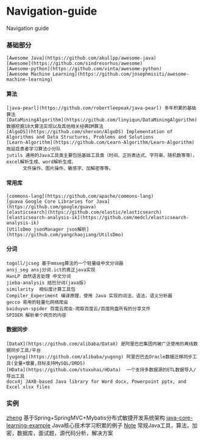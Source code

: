 # Navigation-guide
Navigation guide


### 基础部分

    [Awesome Java](https://github.com/akullpp/awesome-java)
    [Awesome](https://github.com/sindresorhus/awesome)
    [Awesome-python](https://github.com/vinta/awesome-python)
    [Awesome Machine Learning](https://github.com/josephmisiti/awesome-machine-learning)
  
  #### 算法
    [java-pearl](https://github.com/robertleepeak/java-pearl) 多年积累的基础算法
    [DataMiningAlgorithm](https://github.com/linyiqun/DataMiningAlgorithm) 数据挖掘18大算法实现以及其他相关经典DM算法
    [AlgoDS](https://github.com/sherxon/AlgoDS) Implementation of Algorithms and Data Structures, Problems and Solutions
    [Learn-Algorithm](https://github.com/Learn-Algorithm/Learn-Algorithm) 拖延症患者学习算法小分队
    jutils 通用的Java工具类主要包括基础工具类（时间、正则表达式、字符串、随机数等等），excel解析生成、word解析生成、
          文件操作、图片操作、敏感字、加解密等等。 
  #### 常用库
    [commons-lang](https://github.com/apache/commons-lang)
    [guava Google Core Libraries for Java](https://github.com/google/guava)
    [elasticsearch](https://github.com/elastic/elasticsearch)[elasticsearch-analysis-ik](https://github.com/medcl/elasticsearch-analysis-ik)
    [UtilsDmo jsonManager json解析](https://github.com/yangchaojiang/UtilsDmo)
  #### 分词
    togoll/jcseg 基于mmseg算法的一个轻量级中文分词器
    ansj_seg ansj分词.ict的真正java实现
    HanLP 自然语言处理 中文分词 
    jieba-analysis 结巴分词(java版)
    similarity  相似度计算工具包
    Compiler_Experiment 编译原理，使用 Java 实现的词法，语法，语义分析器
    gecco 易用的轻量化网络爬虫
    baiduyun-spider 百度云爬虫-爬取百度云/百度网盘所有的分享文件
    SPIDER 解析单个网页的内容
  #### 数据同步
    [DataX](https://github.com/alibaba/DataX) 是阿里巴巴集团内被广泛使用的离线数据同步工具/平台
    [yugong](https://github.com/alibaba/yugong) 阿里巴巴去Oracle数据迁移同步工具(全量+增量,目标支持MySQL/DRDS)
    [HData](https://github.com/stuxuhai/HData)  一个支持多数据源的ETL数据导入/导出工具 
    docx4j JAXB-based Java library for Word docx, Powerpoint pptx, and Excel xlsx files
### 实例
  [zheng](https://github.com/shuzheng/zheng) 基于Spring+SpringMVC+Mybatis分布式敏捷开发系统架构
  [java-core-learning-example](https://github.com/JeffLi1993/java-core-learning-example) Java核心技术学习积累的例子
  [Note](https://github.com/scalad/Note) 常规Java工具，算法，加密，数据库，面试题，源代码分析，解决方案
